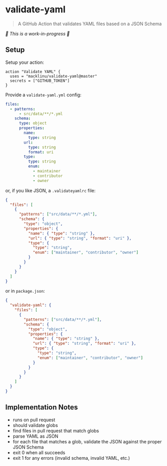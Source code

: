 # validate-yaml

> A GitHub Action that validates YAML files based on a JSON Schema

_:construction: This is a work-in-progress :construction:_

## Setup

Setup your action:

```workflow
action "Validate YAML" {
  uses = "macklinu/validate-yaml@master"
  secrets = ["GITHUB_TOKEN"]
}
```

Provide a `validate-yaml.yml` config:

```yml
files:
  - patterns:
      - src/data/**/*.yml
    schema:
      type: object
      properties:
        name:
          type: string
        url:
          type: string
          format: uri
        type:
          type: string
          enum:
            - maintainer
            - contributor
            - owner
```

or, if you like JSON, a `.validateyamlrc` file:

```json
{
  "files": [
    {
      "patterns": ["src/data/**/*.yml"],
      "schema": {
        "type": "object",
        "properties": {
          "name": { "type": "string" },
          "url": { "type": "string", "format": "uri" },
          "type": {
            "type": "string",
            "enum": ["maintainer", "contributor", "owner"]
          }
        }
      }
    }
  ]
}
```

or in `package.json`:

```json
{
  "validate-yaml": {
    "files": [
      {
        "patterns": ["src/data/**/*.yml"],
        "schema": {
          "type": "object",
          "properties": {
            "name": { "type": "string" },
            "url": { "type": "string", "format": "uri" },
            "type": {
              "type": "string",
              "enum": ["maintainer", "contributor", "owner"]
            }
          }
        }
      }
    ]
  }
}
```

## Implementation Notes

- runs on pull request
- should validate globs
- find files in pull request that match globs
- parse YAML as JSON
- for each file that matches a glob, validate the JSON against the proper JSON Schema
- exit 0 when all succeeds
- exit 1 for any errors (invalid schema, invalid YAML, etc.)
